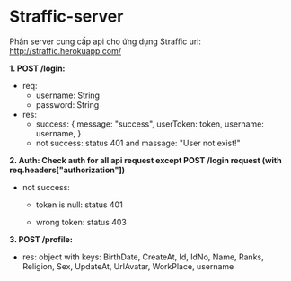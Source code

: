 # Straffic-server

Phần server cung cấp api cho ứng dụng Straffic
url: http://straffic.herokuapp.com/

**1. POST /login:**

- req:
  - username: String
  - password: String
- res:
  - success: {
    message: "success",
    userToken: token,
    username: username,
    }
  - not success: status 401 and massage: "User not exist!"

**2. Auth: Check auth for all api request except POST /login request (with req.headers["authorization"])**

- not success:

  - token is null: status 401

  - wrong token: status 403

**3. POST /profile:**

- res: object with keys: BirthDate, CreateAt, Id, IdNo, Name, Ranks, Religion, Sex, UpdateAt, UrlAvatar, WorkPlace, username
